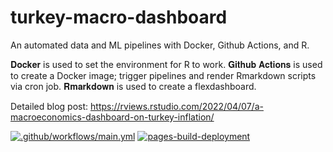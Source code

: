 # turkey-macro-dashboard

An automated data and ML pipelines with Docker, Github Actions, and R.

𝐃𝐨𝐜𝐤𝐞𝐫 is used to set the environment for R to work. 
𝐆𝐢𝐭𝐡𝐮𝐛 𝐀𝐜𝐭𝐢𝐨𝐧𝐬 is used to create a Docker image; trigger pipelines and render Rmarkdown scripts via cron job.
𝐑𝐦𝐚𝐫𝐤𝐝𝐨𝐰𝐧 is used to create a flexdashboard.

Detailed blog post: https://rviews.rstudio.com/2022/04/07/a-macroeconomics-dashboard-on-turkey-inflation/

[![.github/workflows/main.yml](https://github.com/enesgencer18/turkey-macro-dashboard/actions/workflows/main.yml/badge.svg)](https://github.com/enesgencer18/turkey-macro-dashboard/actions/workflows/main.yml)
[![pages-build-deployment](https://github.com/enesgencer18/turkey-macro-dashboard/actions/workflows/pages/pages-build-deployment/badge.svg)](https://github.com/enesgencer18/turkey-macro-dashboard/actions/workflows/pages/pages-build-deployment)
